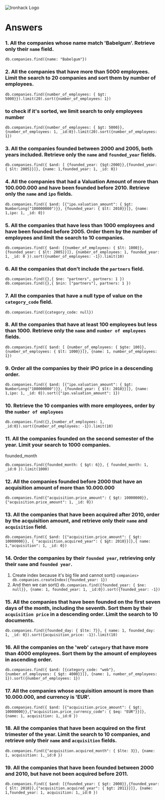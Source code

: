 ![Ironhack Logo](https://i.imgur.com/1QgrNNw.png)

# Answers

### 1. All the companies whose name match 'Babelgum'. Retrieve only their `name` field.

<!-- Your Code Goes Here -->

`db.companies.find({name: "Babelgum"})`

### 2. All the companies that have more than 5000 employees. Limit the search to 20 companies and sort them by **number of employees**.

<!-- Your Code Goes Here -->

`db.companies.find({number_of_employees: { $gt: 5000}}).limit(20).sort({number_of_employees: 1})`

### to check if it's sorted, we limit search to only employees number

`db.companies.find({number_of_employees: { $gt: 5000}}, {number_of_employees: 1, _id:0}).limit(20).sort({number_of_employees: 1})`

### 3. All the companies founded between 2000 and 2005, both years included. Retrieve only the `name` and `founded_year` fields.

<!-- Your Code Goes Here -->

`db.companies.find({ $and: [ {founded_year: {$gt:2000}},{founded_year: { $lt: 2005}}]}, {name: 1,founded_year: 1, _id: 0})`

### 4. All the companies that had a Valuation Amount of more than 100.000.000 and have been founded before 2010. Retrieve only the `name` and `ipo` fields.

<!-- Your Code Goes Here -->

`db.companies.find({ $and: [{"ipo.valuation_amount": { $gt: NumberLong("100000000")}}, {founded_year: { $lt: 2010}}]}, {name: 1,ipo: 1, _id: 0})`

### 5. All the companies that have less than 1000 employees and have been founded before 2005. Order them by the number of employees and limit the search to 10 companies.

<!-- Your Code Goes Here -->

`db.companies.find({ $and: [{number_of_employees: { $lt: 1000}}, {founded_year: { $lt: 2005}}]}, {number_of_employees: 1, founded_year: 1, _id: 0 }).sort({number_of_employees: -1}).limit(10)`

### 6. All the companies that don't include the `partners` field.

<!-- Your Code Goes Here -->

`db.companies.find({},{ $ne: "partners", partners: 1 })`
`db.companies.find({},{ $nin: ["partners"], partners: 1 })`

### 7. All the companies that have a null type of value on the `category_code` field.

<!-- Your Code Goes Here -->

`db.companies.find({category_code: null})`

### 8. All the companies that have at least 100 employees but less than 1000. Retrieve only the `name` and `number of employees` fields.

<!-- Your Code Goes Here -->

`db.companies.find({ $and: [ {number_of_employees: { $gte: 100}},{number_of_employees: { $lt: 1000}}]}, {name: 1, number_of_employees: 1})`

### 9. Order all the companies by their IPO price in a descending order.

<!-- Your Code Goes Here -->

`db.companies.find({ $and: [{"ipo.valuation_amount": { $gt: NumberLong("100000000")}}, {founded_year: { $lt: 2010}}]}, {name: 1,ipo: 1, _id: 0}).sort({"ipo.valuation_amount": 1})`

### 10. Retrieve the 10 companies with more employees, order by the `number of employees`

<!-- Your Code Goes Here -->

`db.companies.find({},{number_of_employees: 1, _id:0}).sort({number_of_employees: -1}).limit(10)`

### 11. All the companies founded on the second semester of the year. Limit your search to 1000 companies.

<!-- Your Code Goes Here -->

founded_month

`db.companies.find({founded_month: { $gt: 6}}, { founded_month: 1, _id:0 }).limit(1000)`

<!-- ### 12. All the companies that have been 'deadpooled' after the third year. -->

<!-- Your Code Goes Here -->

### 12. All the companies founded before 2000 that have an acquisition amount of more than 10.000.000

<!-- Your Code Goes Here -->

`db.companies.find({"acquisition.price_amount": { $gt: 10000000}},{"acquisition.price_amount": 1, _id: 0})`

### 13. All the companies that have been acquired after 2010, order by the acquisition amount, and retrieve only their `name` and `acquisition` field.

<!-- Your Code Goes Here -->

`db.companies.find({ $and: [{"acquisition.price_amount": { $gt: 10000000}}, { "acquisition.acquired_year": { $gt: 2010}}]},{ name: 1,"acquisition": 1, _id: 0})`

### 14. Order the companies by their `founded year`, retrieving only their `name` and `founded year`.

<!-- Your Code Goes Here -->

1.  Create index because it's big file and cannot sort()
    `companies> db.companies.createIndex({founded_year: 1})`
2.  And then we can sort()
    `db.companies.find({founded_year: { $ne: null}}, {name: 1, founded_year: 1, _id:0}).sort({founded_year: -1})`

### 15. All the companies that have been founded on the first seven days of the month, including the seventh. Sort them by their `acquisition price` in a descending order. Limit the search to 10 documents.

<!-- Your Code Goes Here -->

`db.companies.find({founded_day: { $lte: 7}}, { name: 1, founded_day: 1, _id: 0}).sort({acquisition_price: -1}).limit(10)`

### 16. All the companies on the 'web' `category` that have more than 4000 employees. Sort them by the amount of employees in ascending order.

<!-- Your Code Goes Here -->

`db.companies.find({ $and: [{category_code: "web"},{number_of_employees: { $gt: 4000}}]}, {name: 1, number_of_employees: 1}).sort({number_of_employees: 1})`

### 17. All the companies whose acquisition amount is more than 10.000.000, and currency is 'EUR'.

<!-- Your Code Goes Here -->

`db.companies.find({ $and: [{"acquisition.price_amount": { $gt: 10000000}},{"acquisition.price_currency_code": { $eq: "EUR"}}]}, {name: 1, acquisition: 1,_id:0 })`

### 18. All the companies that have been acquired on the first trimester of the year. Limit the search to 10 companies, and retrieve only their `name` and `acquisition` fields.

<!-- Your Code Goes Here -->

`db.companies.find({"acquisition.acquired_month": { $lte: 3}}, {name: 1, acquisition: 1,_id:0 })`

### 19. All the companies that have been founded between 2000 and 2010, but have not been acquired before 2011.

<!-- Your Code Goes Here -->

`db.companies.find({ $and: [{founded_year: { $gt: 2000}},{founded_year: { $lt: 2010}},{"acquisition.acquired_year": { $gt: 2011}}]}, {name: 1,founded_year: 1, acquisition: 1,_id:0 })`
